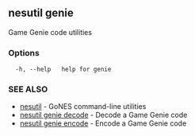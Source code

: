 ## nesutil genie

Game Genie code utilities

### Options

```
  -h, --help   help for genie
```

### SEE ALSO

* [nesutil](nesutil.md)	 - GoNES command-line utilities
* [nesutil genie decode](nesutil_genie_decode.md)	 - Decode a Game Genie code
* [nesutil genie encode](nesutil_genie_encode.md)	 - Encode a Game Genie code

